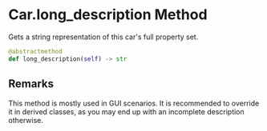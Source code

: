 # Car.long_description Method
Gets a string representation of this car's full property set.

```Python
@abstractmethod
def long_description(self) -> str
```

## Remarks
This method is mostly used in GUI scenarios. It is recommended to override it in derived classes, as you may end up with an incomplete description otherwise.
